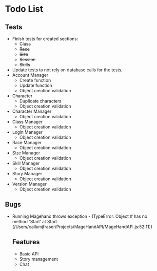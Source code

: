Todo List
======

Tests
------

* Finish tests for created sections:
	* ~~Class~~
	* ~~Race~~
	* ~~Size~~
	* ~~Session~~
	* ~~Skills~~
* Update tests to not rely on database calls for the tests.
* Account Manager
	* Create function
	* Update function
	* Object creation validation
* Character
	* Duplicate characters
	* Object creation validation
* Character Manager
	* Object creation validation
* Class Manager
	* Object creation validation
* Login Manager
	* Object creation validation
* Race Manager
	* Object creation validation
* Size Manager
	* Object creation validation
* Skill Manager
	* Object creation validation
* Story Manager
	* Object creation validation
* Version Manager
	* Object creation validation

Bugs
------

* Running Magehand throws exception - (TypeError: Object #<Object> has no method 'Start' at Start (/Users/callumjfraser/Projects/MageHandAPI/MageHandAPI.js:52:11))

Features
------

* Basic API
* Story management
* Chat
